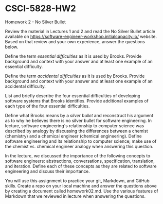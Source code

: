 # CSCI-5828-HW2

Homework 2 - No Silver Bullet

Review the material in Lectures 1 and 2 and read the No Silver Bullet article available on https://software-engineer-workshop.initialcapacity.io/ website. Based on that review and your own experience, answer the questions below.

Define the term *essential difficulties* as it is used by Brooks. Provide background and context with your answer and at least one example of an essential difficulty.

Define the term *accidental difficulties* as it is used by Brooks. Provide background and context with your answer and at least one example of an accidental difficulty.

List and briefly describe the four essential difficulties of developing software systems that Brooks identifies. Provide additional examples of each type of the four essential difficulties.

Define what Brooks means by a *silver bullet* and reconstruct his argument as to why he believes there is no silver bullet for software engineering.
In lecture, software engineering's relationship to computer science was described by analogy by discussing the differences between a chemist (chemistry) and a chemical  engineer (chemical engineering). Define software engineering and its relationship to computer science; make use of the chemist vs. chemical engineer analogy when answering this question.

In the lecture, we discussed the importance of the following concepts to software engineers: abstractions, conversations, specification, translation, and iteration. Define each of these concepts as they are related to software engineering and discuss their importance.
 
 
You will use this assignment to practice your git, Markdown, and GitHub skills. Create a repo on your local machine and answer the questions above by creating a document called homework02.md. Use the various features of Markdown that we reviewed in lecture when
answering the questions.
